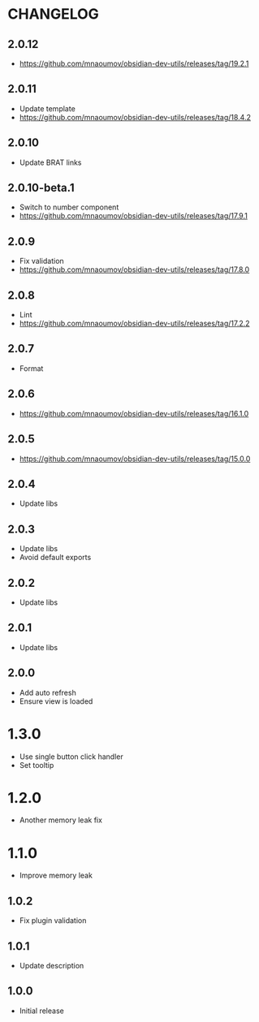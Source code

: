# CHANGELOG

## 2.0.12

- https://github.com/mnaoumov/obsidian-dev-utils/releases/tag/19.2.1

## 2.0.11

- Update template
- https://github.com/mnaoumov/obsidian-dev-utils/releases/tag/18.4.2

## 2.0.10

- Update BRAT links

## 2.0.10-beta.1

- Switch to number component
- https://github.com/mnaoumov/obsidian-dev-utils/releases/tag/17.9.1

## 2.0.9

- Fix validation
- https://github.com/mnaoumov/obsidian-dev-utils/releases/tag/17.8.0

## 2.0.8

- Lint
- https://github.com/mnaoumov/obsidian-dev-utils/releases/tag/17.2.2

## 2.0.7

- Format

## 2.0.6

- https://github.com/mnaoumov/obsidian-dev-utils/releases/tag/16.1.0

## 2.0.5

- https://github.com/mnaoumov/obsidian-dev-utils/releases/tag/15.0.0

## 2.0.4

- Update libs

## 2.0.3

- Update libs
- Avoid default exports

## 2.0.2

- Update libs

## 2.0.1

- Update libs

## 2.0.0

- Add auto refresh
- Ensure view is loaded

# 1.3.0

- Use single button click handler
- Set tooltip

# 1.2.0

- Another memory leak fix

# 1.1.0

- Improve memory leak

## 1.0.2

- Fix plugin validation

## 1.0.1

- Update description

## 1.0.0

- Initial release
